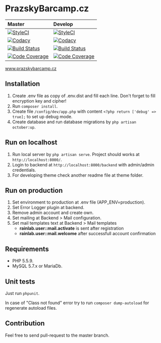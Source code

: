 # PrazskyBarcamp.cz

| Master  | Develop |
| :------ | :------ |
| [![StyleCI](https://styleci.io/repos/79055930/shield?branch=master)](https://styleci.io/repos/79055930) | [![StyleCI](https://styleci.io/repos/79055930/shield?branch=develop)](https://styleci.io/repos/79055930) |
| [![Codacy](https://api.codacy.com/project/badge/Grade/0a91176118544eb4906475b275fa9ad9)](https://www.codacy.com/app/vojtasvoboda/prazskybarcamp-cz) | [![Codacy](https://api.codacy.com/project/badge/Grade/0a91176118544eb4906475b275fa9ad9)](https://www.codacy.com/app/vojtasvoboda/prazskybarcamp-cz) |
| [![Build Status](https://scrutinizer-ci.com/g/BarcampPraha/prazskybarcamp.cz/badges/build.png?b=master)](https://scrutinizer-ci.com/g/BarcampPraha/prazskybarcamp.cz/build-status/master) | [![Build Status](https://scrutinizer-ci.com/g/BarcampPraha/prazskybarcamp.cz/badges/build.png?b=develop)](https://scrutinizer-ci.com/g/BarcampPraha/prazskybarcamp.cz/build-status/develop) |
| [![Code Coverage](https://scrutinizer-ci.com/g/BarcampPraha/prazskybarcamp.cz/badges/coverage.png?b=master)](https://scrutinizer-ci.com/g/BarcampPraha/prazskybarcamp.cz/?branch=master) | [![Code Coverage](https://scrutinizer-ci.com/g/BarcampPraha/prazskybarcamp.cz/badges/coverage.png?b=develop)](https://scrutinizer-ci.com/g/BarcampPraha/prazskybarcamp.cz/?branch=develop) |

www.prazskybarcamp.cz

## Installation

1. Create .env file as copy of .env.dist and fill each line. Don't forget to fill encryption key and cipher!
2. Run `composer install`.
3. Create file `/config/dev/app.php` with content `<?php return ['debug' => true];` to set up debug mode.
4. Create database and run database migrations by `php artisan october:up`.

## Run on localhost

1. Run local server by `php artisan serve`. Project should works at `http://localhost:8000/`.
2. Login to backend at `http://localhost:8000/backend` with admin/admin credentials.
3. For developing theme check another readme file at theme folder.

## Run on production

1. Set environment to production at .env file (APP_ENV=production).
2. Set Error Logger plugin at backend.
3. Remove admin account and create own.
4. Set mailing at Backend > Mail configuration.
5. Set mail templates text at Backend > Mail templates
    - **rainlab.user::mail.activate** is sent after registration
    - **rainlab.user::mail.welcome** after successfull account confirmation

## Requirements

- PHP 5.5.9.
- MySQL 5.7.x or MariaDb.

## Unit tests

Just run `phpunit`.

In case of "Class not found" error try to run `composer dump-autoload` for regenerate autoload files.

## Contribution

Feel free to send pull-request to the master branch.
